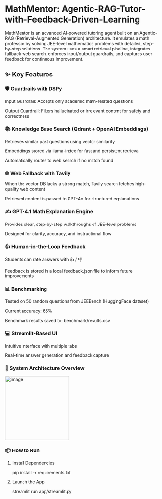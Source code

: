 # MathMentor: Agentic-RAG-Tutor-with-Feedback-Driven-Learning

MathMentor is an advanced AI-powered tutoring agent built on an Agentic-RAG (Retrieval-Augmented Generation) architecture. It emulates a math professor by solving JEE-level mathematics problems with detailed, step-by-step solutions. The system uses a smart retrieval pipeline, integrates fallback web search, enforces input/output guardrails, and captures user feedback for continuous improvement.

## ✨ Key Features

### 🛡️ Guardrails with DSPy

Input Guardrail: Accepts only academic math-related questions

Output Guardrail: Filters hallucinated or irrelevant content for safety and correctness

### 📚 Knowledge Base Search (Qdrant + OpenAI Embeddings)

Retrieves similar past questions using vector similarity

Embeddings stored via llama-index for fast and persistent retrieval

Automatically routes to web search if no match found

### 🌐 Web Fallback with Tavily

When the vector DB lacks a strong match, Tavily search fetches high-quality web content

Retrieved content is passed to GPT-4o for structured explanations

### ✍️ GPT-4.1 Math Explanation Engine

Provides clear, step-by-step walkthroughs of JEE-level problems

Designed for clarity, accuracy, and instructional flow

### 👍 Human-in-the-Loop Feedback

Students can rate answers with 👍 / 👎

Feedback is stored in a local feedback.json file to inform future improvements

### 📊 Benchmarking

Tested on 50 random questions from JEEBench (HuggingFace dataset)

Current accuracy: 66%

Benchmark results saved to: benchmark/results.csv

### 💻 Streamlit-Based UI

Intuitive interface with multiple tabs

Real-time answer generation and feedback capture

### 🔁 System Architecture Overview

<img width="208" alt="image" src="https://github.com/user-attachments/assets/1451f38f-c35c-43c2-9212-3968c05eb3fb" />


### 📦 How to Run

1. Install Dependencies

   pip install -r requirements.txt
   
3. Launch the App

   streamlit run app/streamlit.py
